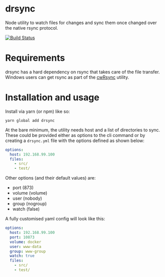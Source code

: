 # drsync

Node utility to watch files for changes and sync them once changed over the native rsync protocol.

[![Build Status](https://travis-ci.org/stefda/drsync.svg?branch=single-file-sync)](https://travis-ci.org/stefda/drsync)

# Requirements

drsync has a hard dependency on rsync that takes care of the file transfer. Windows
users can get rsync as part of the [cwRsync](https://itefix.net/cwrsync) utility.

# Installation and usage

Install via yarn (or npm) like so:

```yarn global add drsync```

At the bare minimum, the utility needs host and a list of directories to sync. These
could be provided either as options to the cli command or by creating a `drsync.yml`
file with the options defined as shown below:

```yaml
options:
  host: 192.168.99.100
  files:
    - src/
    - test/
```

Other options (and their default values) are:
- port (873)
- volume (volume)
- user (nobody)
- group (nogroup)
- watch (false)

A fully customised yaml config will look like this:

```yaml
options:
  host: 192.168.99.100
  port: 10873
  volume: docker
  user: www-data
  group: www-group
  watch: true
  files:  
    - src/
    - test/
```
